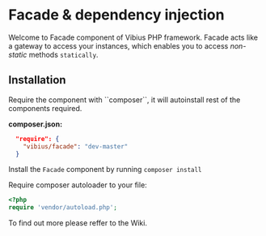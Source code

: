 <h1>Facade & dependency injection</h1>

<p>
Welcome to Facade component of Vibius PHP framework. Facade acts like a gateway to access your instances, which enables you to access <i>non-static </i> methods <code>statically</code>.
</p>

<h2>Installation</h2>
Require the component with ``composer``, it will autoinstall rest of the components required.

<b>composer.json:</b>
```json
  "require": {
    "vibius/facade": "dev-master"
  }
```
Install the ``Facade`` component by running
``composer install``

Require composer autoloader to your file:

```php
<?php
require 'vendor/autoload.php';
```

To find out more please reffer to the Wiki.
